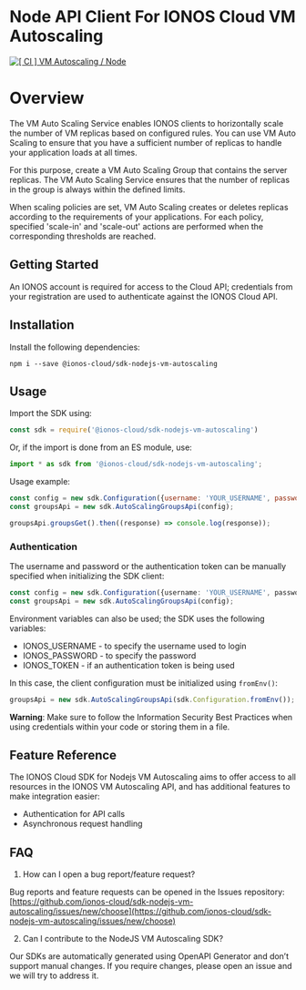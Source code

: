 # Node API Client For IONOS Cloud VM Autoscaling
[![[ CI ] VM Autoscaling / Node](https://github.com/ionos-cloud/sdk-resources/actions/workflows/ci-vm-autoscaling-node.yml/badge.svg)](https://github.com/ionos-cloud/sdk-resources/actions/workflows/ci-vm-autoscaling-node.yml)
# Overview
The VM Auto Scaling Service enables IONOS clients to horizontally scale the number of VM replicas based on configured rules. You can use VM Auto Scaling to ensure that you have a sufficient number of replicas to handle your application loads at all times.

For this purpose, create a VM Auto Scaling Group that contains the server replicas. The VM Auto Scaling Service ensures that the number of replicas in the group is always within the defined limits.

When scaling policies are set, VM Auto Scaling creates or deletes replicas according to the requirements of your applications. For each policy, specified 'scale-in' and 'scale-out' actions are performed when the corresponding thresholds are reached.

## Getting Started

An IONOS account is required for access to the Cloud API; credentials from your registration are used to authenticate against the IONOS Cloud API.

## Installation

Install the following dependencies:

```shell
npm i --save @ionos-cloud/sdk-nodejs-vm-autoscaling
```

## Usage
Import the SDK using:

```javascript
const sdk = require('@ionos-cloud/sdk-nodejs-vm-autoscaling')
```

Or, if the import is done from an ES module, use:

```javascript
import * as sdk from '@ionos-cloud/sdk-nodejs-vm-autoscaling';
```

Usage example:
```javascript
const config = new sdk.Configuration({username: 'YOUR_USERNAME', password: 'YOUR_PASSWORD'});
const groupsApi = new sdk.AutoScalingGroupsApi(config);

groupsApi.groupsGet().then((response) => console.log(response));
```

### Authentication

The username and password or the authentication token can be manually specified when initializing the SDK client:

```typescript
const config = new sdk.Configuration({username: 'YOUR_USERNAME', password: 'YOUR_PASSWORD'});
const groupsApi = new sdk.AutoScalingGroupsApi(config);
```

Environment variables can also be used; the SDK uses the following variables:

* IONOS\_USERNAME - to specify the username used to login
* IONOS\_PASSWORD - to specify the password
* IONOS\_TOKEN - if an authentication token is being used

In this case, the client configuration must be initialized using `fromEnv()`:

```javascript
groupsApi = new sdk.AutoScalingGroupsApi(sdk.Configuration.fromEnv());
```

**Warning**: Make sure to follow the Information Security Best Practices when using credentials within your code or storing them in a file.

## Feature Reference

The IONOS Cloud SDK for Nodejs VM Autoscaling aims to offer access to all resources in the IONOS VM Autoscaling API, and has additional features to make integration easier:

* Authentication for API calls
* Asynchronous request handling

## FAQ

1. How can I open a bug report/feature request?

Bug reports and feature requests can be opened in the Issues repository: [https://github.com/ionos-cloud/sdk-nodejs-vm-autoscaling/issues/new/choose](https://github.com/ionos-cloud/sdk-nodejs-vm-autoscaling/issues/new/choose)

2. Can I contribute to the NodeJS VM Autoscaling SDK?

Our SDKs are automatically generated using OpenAPI Generator and don’t support manual changes. If you require changes, please open an issue and we will try to address it.
